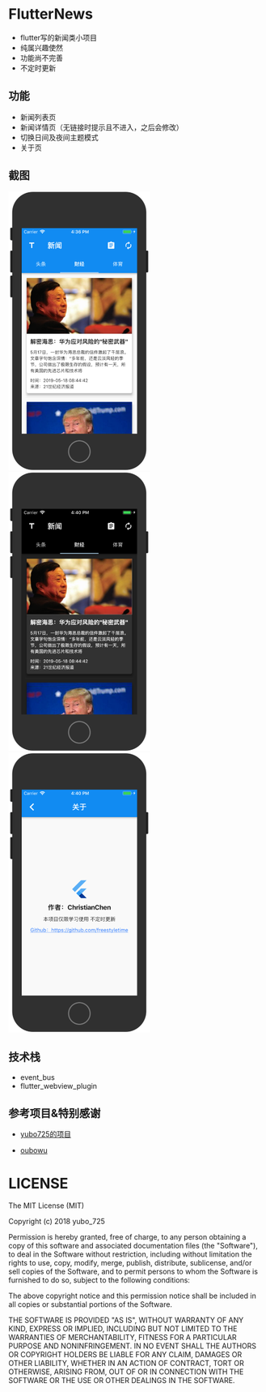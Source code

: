 # FlutterNews

* flutter写的新闻类小项目
* 纯属兴趣使然
* 功能尚不完善
* 不定时更新

## 功能
- 新闻列表页
- 新闻详情页（无链接时提示且不进入，之后会修改）
- 切换日间及夜间主题模式
- 关于页

## 截图
<div>
    <img src='./screenshots/1.png' width=280>
    <img src='./screenshots/2.png' width=280>
    <img src='./screenshots/3.png' width=280>
</div>


## 技术栈
* event_bus
* flutter_webview_plugin

## 参考项目&特别感谢
* [yubo725的项目](https://github.com/yubo725/flutter-osc)

* [oubowu](https://github.com/oubowu/OuNews)

# LICENSE
The MIT License (MIT)

Copyright (c) 2018 yubo_725

Permission is hereby granted, free of charge, to any person obtaining a copy of
this software and associated documentation files (the "Software"), to deal in
the Software without restriction, including without limitation the rights to
use, copy, modify, merge, publish, distribute, sublicense, and/or sell copies of
the Software, and to permit persons to whom the Software is furnished to do so,
subject to the following conditions:

The above copyright notice and this permission notice shall be included in all
copies or substantial portions of the Software.

THE SOFTWARE IS PROVIDED "AS IS", WITHOUT WARRANTY OF ANY KIND, EXPRESS OR
IMPLIED, INCLUDING BUT NOT LIMITED TO THE WARRANTIES OF MERCHANTABILITY, FITNESS
FOR A PARTICULAR PURPOSE AND NONINFRINGEMENT. IN NO EVENT SHALL THE AUTHORS OR
COPYRIGHT HOLDERS BE LIABLE FOR ANY CLAIM, DAMAGES OR OTHER LIABILITY, WHETHER
IN AN ACTION OF CONTRACT, TORT OR OTHERWISE, ARISING FROM, OUT OF OR IN
CONNECTION WITH THE SOFTWARE OR THE USE OR OTHER DEALINGS IN THE SOFTWARE.
